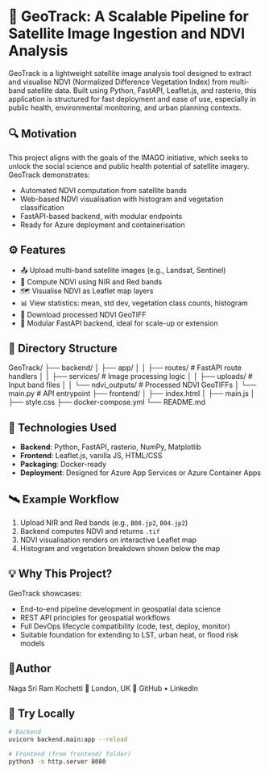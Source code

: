 # 🌱 GeoTrack: A Scalable Pipeline for Satellite Image Ingestion and NDVI Analysis

GeoTrack is a lightweight satellite image analysis tool designed to extract and visualise NDVI (Normalized Difference Vegetation Index) from multi-band satellite data. Built using Python, FastAPI, Leaflet.js, and rasterio, this application is structured for fast deployment and ease of use, especially in public health, environmental monitoring, and urban planning contexts.

## 🔍 Motivation

This project aligns with the goals of the IMAGO initiative, which seeks to unlock the social science and public health potential of satellite imagery. GeoTrack demonstrates:
- Automated NDVI computation from satellite bands
- Web-based NDVI visualisation with histogram and vegetation classification
- FastAPI-based backend, with modular endpoints
- Ready for Azure deployment and containerisation

## ⚙️ Features

- 📤 Upload multi-band satellite images (e.g., Landsat, Sentinel)
- 🌿 Compute NDVI using NIR and Red bands
- 🗺️ Visualise NDVI as Leaflet map layers
- 📊 View statistics: mean, std dev, vegetation class counts, histogram
- 📁 Download processed NDVI GeoTIFF
- 🧩 Modular FastAPI backend, ideal for scale-up or extension

## 📂 Directory Structure

GeoTrack/
├── backend/
│ ├── app/
│ │ ├── routes/ # FastAPI route handlers
│ │ ├── services/ # Image processing logic
│ │ ├── uploads/ # Input band files
│ │ └── ndvi_outputs/ # Processed NDVI GeoTIFFs
│ └── main.py # API entrypoint
├── frontend/
│ ├── index.html
│ ├── main.js
│ ├── style.css
├── docker-compose.yml
└── README.md


## 🚀 Technologies Used

- **Backend**: Python, FastAPI, rasterio, NumPy, Matplotlib
- **Frontend**: Leaflet.js, vanilla JS, HTML/CSS
- **Packaging**: Docker-ready
- **Deployment**: Designed for Azure App Services or Azure Container Apps

## 🛰 Example Workflow

1. Upload NIR and Red bands (e.g., `B08.jp2`, `B04.jp2`)
2. Backend computes NDVI and returns `.tif`
3. NDVI visualisation renders on interactive Leaflet map
4. Histogram and vegetation breakdown shown below the map

## 💡 Why This Project?

GeoTrack showcases:
- End-to-end pipeline development in geospatial data science
- REST API principles for geospatial workflows
- Full DevOps lifecycle compatibility (code, test, deploy, monitor)
- Suitable foundation for extending to LST, urban heat, or flood risk models

## 👤Author 
Naga Sri Ram Kochetti
📍 London, UK
🔗 GitHub • LinkedIn

## 🧪 Try Locally

```bash
# Backend
uvicorn backend.main:app --reload

# Frontend (from frontend/ folder)
python3 -m http.server 8080

